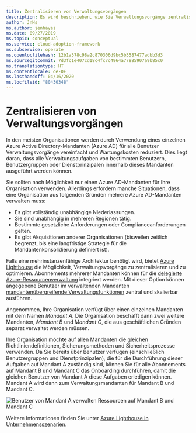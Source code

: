 ```yaml
---
title: Zentralisieren von Verwaltungsvorgängen
description: Es wird beschrieben, wie Sie Verwaltungsvorgänge zentralisieren, indem Sie für alle Benutzer nur einen Azure Active Directory-Mandanten verwenden. Mit der zentralisierten Verwaltung werden Verwaltungsvorgänge vereinfacht und Wartungskosten reduziert.
author: JnHs
ms.author: jenhayes
ms.date: 09/27/2019
ms.topic: conceptual
ms.service: cloud-adoption-framework
ms.subservice: operate
ms.openlocfilehash: 12b1a578c98a2c870306d9bc5b3587477adbb3d3
ms.sourcegitcommit: 7d3fc1e407cd18c4fc7c4964a77885907a9b85c0
ms.translationtype: HT
ms.contentlocale: de-DE
ms.lasthandoff: 04/16/2020
ms.locfileid: "80430348"
---
```

<!-- cSpell:ignore jenhayes -->

# <a name="centralize-management-operations"></a>Zentralisieren von Verwaltungsvorgängen

In den meisten Organisationen werden durch Verwendung eines einzelnen Azure Active Directory-Mandanten (Azure AD) für alle Benutzer Verwaltungsvorgänge vereinfacht und Wartungskosten reduziert. Dies liegt daran, dass alle Verwaltungsaufgaben von bestimmten Benutzern, Benutzergruppen oder Dienstprinzipalen innerhalb dieses Mandanten ausgeführt werden können.

Sie sollten nach Möglichkeit nur einen Azure AD-Mandanten für Ihre Organisation verwenden. Allerdings erfordern manche Situationen, dass eine Organisation aus folgenden Gründen mehrere Azure AD-Mandanten verwalten muss:

- Es gibt vollständig unabhängige Niederlassungen.
- Sie sind unabhängig in mehreren Regionen tätig.
- Bestimmte gesetzliche Anforderungen oder Complianceanforderungen gelten.
- Es gibt Akquisitionen anderer Organisationen (bisweilen zeitlich begrenzt, bis eine langfristige Strategie für die Mandantenkonsolidierung definiert ist).

Falls eine mehrinstanzenfähige Architektur benötigt wird, bietet [Azure Lighthouse](https://docs.microsoft.com/azure/lighthouse/overview) die Möglichkeit, Verwaltungsvorgänge zu zentralisieren und zu optimieren. Abonnements mehrerer Mandanten können für die [delegierte Azure-Ressourcenverwaltung](https://docs.microsoft.com/azure/lighthouse/concepts/azure-delegated-resource-management) integriert werden. Mit dieser Option können angegebene Benutzer im verwaltenden Mandanten [mandantenübergreifende Verwaltungsfunktionen](https://docs.microsoft.com/azure/lighthouse/concepts/cross-tenant-management-experience) zentral und skalierbar ausführen.

Angenommen, Ihre Organisation verfügt über einen einzelnen Mandanten mit dem Namen *Mandant A*. Die Organisation beschafft dann zwei weitere Mandanten, *Mandant B* und *Mandant C*, die aus geschäftlichen Gründen separat verwaltet werden müssen.

Ihre Organisation möchte auf allen Mandanten die gleichen Richtliniendefinitionen, Sicherungsmethoden und Sicherheitsprozesse verwenden. Da Sie bereits über Benutzer verfügen (einschließlich Benutzergruppen und Dienstprinzipalen), die für die Durchführung dieser Aufgaben auf Mandant A zuständig sind, können Sie für alle Abonnements auf Mandant B und Mandant C das Onboarding durchführen, damit die gleichen Benutzer von Mandant A diese Aufgaben erledigen können. Mandant A wird dann zum Verwaltungsmandanten für Mandant B und Mandant C.

![Benutzer von Mandant A verwalten Ressourcen auf Mandant B und Mandant C](../_images/manage/enterprise-azure-lighthouse.jpg)

Weitere Informationen finden Sie unter [Azure Lighthouse in Unternehmensszenarien](https://docs.microsoft.com/azure/lighthouse/concepts/enterprise).
